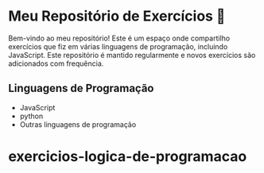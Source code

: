 # Meu Repositório de Exercícios 🚀

Bem-vindo ao meu repositório! Este é um espaço onde compartilho exercícios que fiz em várias linguagens de programação, incluindo JavaScript. Este repositório é mantido regularmente e novos exercícios são adicionados com frequência.

## Linguagens de Programação

- JavaScript
- python
- Outras linguagens de programação
# exercicios-logica-de-programacao

